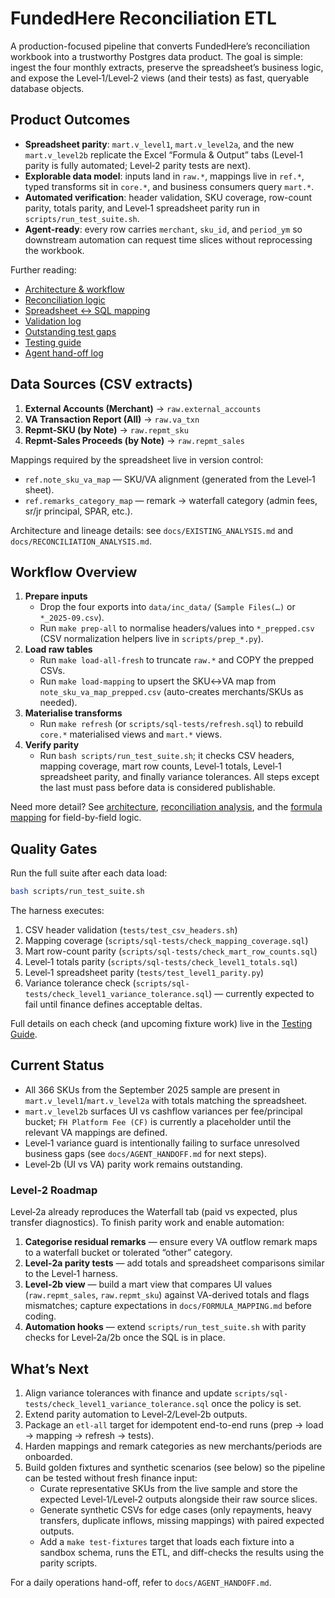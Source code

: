 # FundedHere Reconciliation ETL

A production-focused pipeline that converts FundedHere’s reconciliation workbook into a trustworthy Postgres data product. The goal is simple: ingest the four monthly extracts, preserve the spreadsheet’s business logic, and expose the Level‑1/Level‑2 views (and their tests) as fast, queryable database objects.

## Product Outcomes
- **Spreadsheet parity**: `mart.v_level1`, `mart.v_level2a`, and the new `mart.v_level2b` replicate the Excel “Formula & Output” tabs (Level‑1 parity is fully automated; Level‑2 parity tests are next).
- **Explorable data model**: inputs land in `raw.*`, mappings live in `ref.*`, typed transforms sit in `core.*`, and business consumers query `mart.*`.
- **Automated verification**: header validation, SKU coverage, row-count parity, totals parity, and Level‑1 spreadsheet parity run in `scripts/run_test_suite.sh`.
- **Agent-ready**: every row carries `merchant`, `sku_id`, and `period_ym` so downstream automation can request time slices without reprocessing the workbook.

Further reading:
- [Architecture & workflow](docs/EXISTING_ANALYSIS.md)
- [Reconciliation logic](docs/RECONCILIATION_ANALYSIS.md)
- [Spreadsheet ↔ SQL mapping](docs/FORMULA_MAPPING.md)
- [Validation log](docs/VALIDATION_RESULTS.md)
- [Outstanding test gaps](docs/TEST_GAPS.md)
- [Testing guide](docs/TESTING.md)
- [Agent hand-off log](docs/AGENT_HANDOFF.md)

## Data Sources (CSV extracts)
1. **External Accounts (Merchant)** → `raw.external_accounts`
2. **VA Transaction Report (All)** → `raw.va_txn`
3. **Repmt-SKU (by Note)** → `raw.repmt_sku`
4. **Repmt-Sales Proceeds (by Note)** → `raw.repmt_sales`

Mappings required by the spreadsheet live in version control:
- `ref.note_sku_va_map` — SKU/VA alignment (generated from the Level‑1 sheet).
- `ref.remarks_category_map` — remark → waterfall category (admin fees, sr/jr principal, SPAR, etc.).

Architecture and lineage details: see `docs/EXISTING_ANALYSIS.md` and `docs/RECONCILIATION_ANALYSIS.md`.

## Workflow Overview
1. **Prepare inputs**
   - Drop the four exports into `data/inc_data/` (`Sample Files(…)` or `*_2025-09.csv`).
   - Run `make prep-all` to normalise headers/values into `*_prepped.csv` (CSV normalization helpers live in `scripts/prep_*.py`).
2. **Load raw tables**
   - Run `make load-all-fresh` to truncate `raw.*` and COPY the prepped CSVs.
   - Run `make load-mapping` to upsert the SKU↔VA map from `note_sku_va_map_prepped.csv` (auto-creates merchants/SKUs as needed).
3. **Materialise transforms**
   - Run `make refresh` (or `scripts/sql-tests/refresh.sql`) to rebuild `core.*` materialised views and `mart.*` views.
4. **Verify parity**
   - Run `bash scripts/run_test_suite.sh`; it checks CSV headers, mapping coverage, mart row counts, Level‑1 totals, Level‑1 spreadsheet parity, and finally variance tolerances. All steps except the last must pass before data is considered publishable.


Need more detail? See [architecture](docs/EXISTING_ANALYSIS.md), [reconciliation analysis](docs/RECONCILIATION_ANALYSIS.md), and the [formula mapping](docs/FORMULA_MAPPING.md) for field-by-field logic.

## Quality Gates
Run the full suite after each data load:
```bash
bash scripts/run_test_suite.sh
```
The harness executes:
1. CSV header validation (`tests/test_csv_headers.sh`)
2. Mapping coverage (`scripts/sql-tests/check_mapping_coverage.sql`)
3. Mart row-count parity (`scripts/sql-tests/check_mart_row_counts.sql`)
4. Level‑1 totals parity (`scripts/sql-tests/check_level1_totals.sql`)
5. Level‑1 spreadsheet parity (`tests/test_level1_parity.py`)
6. Variance tolerance check (`scripts/sql-tests/check_level1_variance_tolerance.sql`) — currently expected to fail until finance defines acceptable deltas.

Full details on each check (and upcoming fixture work) live in the [Testing Guide](docs/TESTING.md).

## Current Status
- All 366 SKUs from the September 2025 sample are present in `mart.v_level1`/`mart.v_level2a` with totals matching the spreadsheet.
- `mart.v_level2b` surfaces UI vs cashflow variances per fee/principal bucket; `FH Platform Fee (CF)` is currently a placeholder until the relevant VA mappings are defined.
- Level‑1 variance guard is intentionally failing to surface unresolved business gaps (see `docs/AGENT_HANDOFF.md` for next steps).
- Level‑2b (UI vs VA) parity work remains outstanding.

### Level‑2 Roadmap
Level‑2a already reproduces the Waterfall tab (paid vs expected, plus transfer diagnostics). To finish parity work and enable automation:
1. **Categorise residual remarks** — ensure every VA outflow remark maps to a waterfall bucket or tolerated “other” category.
2. **Level‑2a parity tests** — add totals and spreadsheet comparisons similar to the Level‑1 harness.
3. **Level‑2b view** — build a mart view that compares UI values (`raw.repmt_sales`, `raw.repmt_sku`) against VA-derived totals and flags mismatches; capture expectations in `docs/FORMULA_MAPPING.md` before coding.
4. **Automation hooks** — extend `scripts/run_test_suite.sh` with parity checks for Level‑2a/2b once the SQL is in place.

## What’s Next
1. Align variance tolerances with finance and update `scripts/sql-tests/check_level1_variance_tolerance.sql` once the policy is set.
2. Extend parity automation to Level‑2/Level‑2b outputs.
3. Package an `etl-all` target for idempotent end-to-end runs (prep → load → mapping → refresh → tests).
4. Harden mappings and remark categories as new merchants/periods are onboarded.
5. Build golden fixtures and synthetic scenarios (see below) so the pipeline can be tested without fresh finance input:
   - Curate representative SKUs from the live sample and store the expected Level‑1/Level‑2 outputs alongside their raw source slices.
   - Generate synthetic CSVs for edge cases (only repayments, heavy transfers, duplicate inflows, missing mappings) with paired expected outputs.
   - Add a `make test-fixtures` target that loads each fixture into a sandbox schema, runs the ETL, and diff-checks the results using the parity scripts.

For a daily operations hand-off, refer to `docs/AGENT_HANDOFF.md`.
